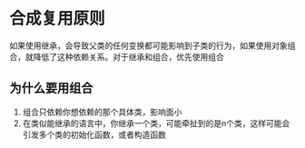 # 合成复用原则

如果使用继承，会导致父类的任何变换都可能影响到子类的行为，如果使用对象组合，就降低了这种依赖关系。对于继承和组合，优先使用组合

## 为什么要用组合

1. 组合只依赖你想依赖的那个具体类，影响面小
2. 在类似能继承的语言中，你继承一个类，可能牵扯到的是n个类，这样可能会引发多个类的初始化函数，或者构造函数